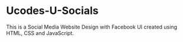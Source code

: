 # Ucodes-U-Socials
This is a Social Media Website Design with Facebook UI created using HTML, CSS and JavaScript.
